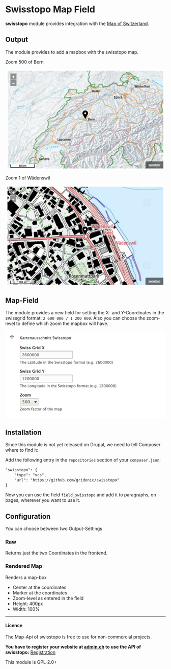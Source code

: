 # Swisstopo Map Field

**swisstopo** module provides integration with the 
[Map of Switzerland](http://geo.map.admin.ch).

## Output

The module provides to add a mapbox with the swisstopo map.

Zoom 500 of Bern
<p align="center">
  <img src="./screenshots/mapbox_bern_z500.png" width="500">
</p>

Zoom 1 of Wädenswil
<p align="center">
  <img src="./screenshots/mapbox_waedenswil_z1.png" width="500">
</p>

## Map-Field

The module provides a new field for setting the X- and Y-Coordinates in the
swissgrid format: `2 600 000 / 1 200 000`. Also you can choose the zoom-level
to define which zoom the mapbox will have.

<p align="center">
  <img src="./screenshots/backend_field.png" width="500">
</p>

## Installation

Since this module is not yet released on Drupal, we need to tell Composer
where to find it:

Add the following entry in the `repositories` section of your `composer.json`:

```
"swisstopo": {
    "type": "vcs",
    "url": "https://github.com/gridonic/swisstopo"
}
```

Now you can use the field `field_swisstopo` and add it to paragraphs, on pages,
wherever you want to use it.

## Configuration

You can choose between two Output-Settings

### Raw

Returns just the two Coordinates in the frontend.

### Rendered Map

Renders a map-box
 - Center at the coordinates
 - Marker at the coordinates
 - Zoom-level as entered in the field
 - Height: 400px
 - Width: 100%

---

#### Licence
The Map-Api of swisstopo is free to use for non-commercial projects.

**You have to register your website at
[admin.ch](https://www.geo.admin.ch/de/geo-services/geo-services/portrayal-services-web-mapping/programming-interface-api/order_form.html)
to use the API of swisstopo:**
[Registration](https://www.geo.admin.ch/de/geo-services/geo-services/portrayal-services-web-mapping/programming-interface-api/order_form.html)

This module is GPL-2.0+
